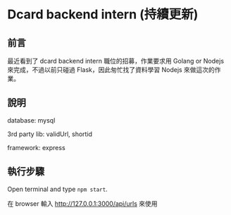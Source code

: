 # Dcard backend intern (持續更新)
## 前言

最近看到了 dcard backend intern 職位的招募，作業要求用 Golang or Nodejs 來完成，不過以前只碰過 Flask，因此匆忙找了資料學習 Nodejs 來做這次的作業。


## 說明

database: mysql

3rd party lib: validUrl, shortid

framework: express


## 執行步驟

Open terminal and type `npm start`.

在 browser 輸入 http://127.0.0.1:3000/api/urls 來使用
